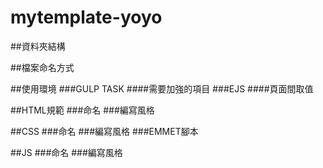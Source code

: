 # mytemplate-yoyo


##資料夾結構


##檔案命名方式


##使用環境
###GULP TASK
####需要加強的項目
###EJS
####頁面間取值

##HTML規範
###命名
###編寫風格


##CSS
###命名
###編寫風格
###EMMET腳本

##JS
###命名
###編寫風格
